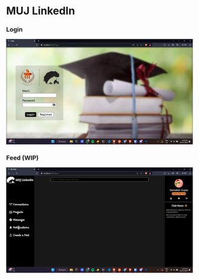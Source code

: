 # MUJ LinkedIn

### Login
![Alt text](images/image.png)

### Feed (WIP)
![Alt text](images/image2.png)
